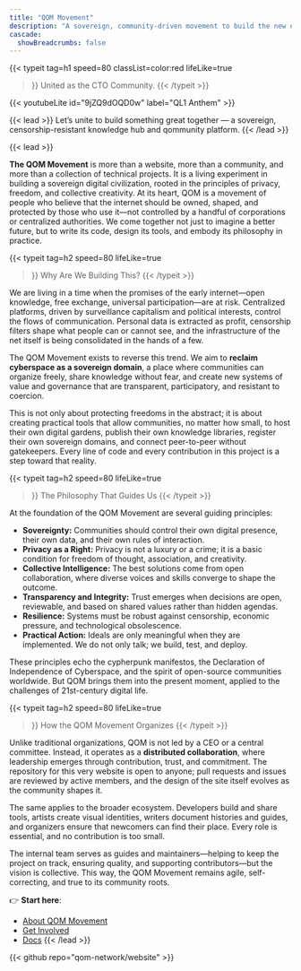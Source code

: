 ```yaml
---
title: "QOM Movement"
description: "A sovereign, community-driven movement to build the new era of the internet."
cascade:
  showBreadcrumbs: false
---
```

{{< typeit 
  tag=h1
  speed=80
  classList=color:red
  lifeLike=true
>}}
United as the CTO Community.
{{< /typeit >}}


{{< youtubeLite id="9jZQ9dOQD0w" label="QL1 Anthem" >}}

{{< lead >}}
Let’s unite to build something great together — a sovereign, censorship-resistant knowledge hub and qommunity platform.
{{< /lead >}}

{{< lead >}}

**The QOM Movement** is more than a website, more than a community, and more than a collection of technical projects. It is a living experiment in building a sovereign digital civilization, rooted in the principles of privacy, freedom, and collective creativity. At its heart, QOM is a movement of people who believe that the internet should be owned, shaped, and protected by those who use it—not controlled by a handful of corporations or centralized authorities. We come together not just to imagine a better future, but to write its code, design its tools, and embody its philosophy in practice.


{{< typeit 
  tag=h2
  speed=80
  lifeLike=true
>}} 
 Why Are We Building This?
{{< /typeit >}}

We are living in a time when the promises of the early internet—open knowledge, free exchange, universal participation—are at risk. Centralized platforms, driven by surveillance capitalism and political interests, control the flows of communication. Personal data is extracted as profit, censorship filters shape what people can or cannot see, and the infrastructure of the net itself is being consolidated in the hands of a few.  

The QOM Movement exists to reverse this trend. We aim to **reclaim cyberspace as a sovereign domain**, a place where communities can organize freely, share knowledge without fear, and create new systems of value and governance that are transparent, participatory, and resistant to coercion.  

This is not only about protecting freedoms in the abstract; it is about creating practical tools that allow communities, no matter how small, to host their own digital gardens, publish their own knowledge libraries, register their own sovereign domains, and connect peer-to-peer without gatekeepers. Every line of code and every contribution in this project is a step toward that reality.

{{< typeit 
  tag=h2
  speed=80
  lifeLike=true
>}} 
 The Philosophy That Guides Us
{{< /typeit >}}

At the foundation of the QOM Movement are several guiding principles:

- **Sovereignty:** Communities should control their own digital presence, their own data, and their own rules of interaction.
- **Privacy as a Right:** Privacy is not a luxury or a crime; it is a basic condition for freedom of thought, association, and creativity.
- **Collective Intelligence:** The best solutions come from open collaboration, where diverse voices and skills converge to shape the outcome.
- **Transparency and Integrity:** Trust emerges when decisions are open, reviewable, and based on shared values rather than hidden agendas.
- **Resilience:** Systems must be robust against censorship, economic pressure, and technological obsolescence.  
- **Practical Action:** Ideals are only meaningful when they are implemented. We do not only talk; we build, test, and deploy.

These principles echo the cypherpunk manifestos, the Declaration of Independence of Cyberspace, and the spirit of open-source communities worldwide. But QOM brings them into the present moment, applied to the challenges of 21st-century digital life.

{{< typeit 
  tag=h2
  speed=80
  lifeLike=true
>}} 
 How the QOM Movement Organizes
{{< /typeit >}}

Unlike traditional organizations, QOM is not led by a CEO or a central committee. Instead, it operates as a **distributed collaboration**, where leadership emerges through contribution, trust, and commitment. The repository for this very website is open to anyone; pull requests and issues are reviewed by active members, and the design of the site itself evolves as the community shapes it.  

The same applies to the broader ecosystem. Developers build and share tools, artists create visual identities, writers document histories and guides, and organizers ensure that newcomers can find their place. Every role is essential, and no contribution is too small.  

The internal team serves as guides and maintainers—helping to keep the project on track, ensuring quality, and supporting contributors—but the vision is collective. This way, the QOM Movement remains agile, self-correcting, and true to its community roots.


👉 **Start here**:
- [About QOM Movement](/about/)
- [Get Involved](/get-involved/)
- [Docs](/docs/)
{{< /lead >}}

{{< github repo="qom-network/website" >}}